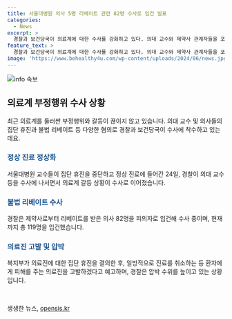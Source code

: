 ```yaml
---
title: 서울대병원 의사 5명 리베이트 관련 82명 수사로 입건 발표
categories:
  - News
excerpt: >
  경찰과 보건당국이 의료계에 대한 수사를 강화하고 있다. 의대 교수와 제약사 관계자들을 포함해 수많은 인물들이 불법 활동으로 인해 수사를 받고 있으며, 이에 대한 입건 및 송치가 이뤄지고 있다. 또한, 교육부가 학생들에 대한 집단행동 강요에 대한 수사도 이뤄지고 있다. 이러한 상황 속에서 서울대병원은 무기한 휴진에 대한 정상 진료를 재개했다. 
feature_text: >
  경찰과 보건당국이 의료계에 대한 수사를 강화하고 있다. 의대 교수와 제약사 관계자들을 포함해 수많은 인물들이 불법 활동으로 인해 수사를 받고 있으며, 이에 대한 입건 및 송치가 이뤄지고 있다. 또한, 교육부가 학생들에 대한 집단행동 강요에 대한 수사도 이뤄지고 있다. 이러한 상황 속에서 서울대병원은 무기한 휴진에 대한 정상 진료를 재개했다. 
image: 'https://www.behealthy4u.com/wp-content/uploads/2024/06/news.jpg'
---
```


<p><img src="https://www.behealthy4u.com/wp-content/uploads/2024/06/news.jpg" alt="info 속보" /></p>

<h2 data-ke-size="size26">의료계 부정행위 수사 상황</h2>

<p data-ke-size="size16">최근 의료계를 둘러싼 부정행위와 갈등이 끊이지 않고 있습니다. 의대 교수 및 의사들의 집단 휴진과 불법 리베이트 등 다양한 혐의로 경찰과 보건당국이 수사에 착수하고 있는데요.</p>

<h3><b><span style="color: #1a5490;">정상 진료 정상화</span></b></h3>

<p data-ke-size="size16">서울대병원 교수들이 집단 휴진을 중단하고 정상 진료에 들어간 24일, 경찰이 의대 교수 등을 수사에 나서면서 의료계 갈등 상황이 수사로 이어졌습니다.</p>

<h3><b><span style="color: #1a5490;">불법 리베이트 수사</span></b></h3>

<p data-ke-size="size16">경찰은 제약사로부터 리베이트를 받은 의사 82명을 피의자로 입건해 수사 중이며, 현재까지 총 119명을 입건했습니다.</p>

<h3><b><span style="color: #1a5490;">의료진 고발 및 압박</span></b></h3>

<p data-ke-size="size16">복지부가 의료진에 대한 집단 휴진을 결의한 후, 일방적으로 진료를 취소하는 등 환자에게 피해를 주는 의료진을 고발하겠다고 예고하며, 경찰은 압박 수위를 높이고 있는 상황입니다.</p>

<p data-ke-size="size16">&nbsp;</p>
생생한 뉴스, <a href="https://opensis.kr" rel="dofollow">opensis.kr</a>


